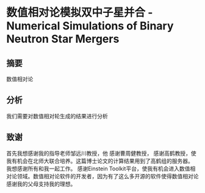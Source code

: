 #  数值相对论模拟双中子星并合 - Numerical Simulations of Binary Neutron Star Mergers


## 摘要

数值相对论

## 分析

我们需要对数值相对轮生成的结果进行分析

## 致谢

首先我想感谢我的指导老师邹远川教授，他
感谢曹周健教授，
感谢高鹤教授，使我有机会在北师大联合培养。这篇博士论文的计算结果用到了高鹤组的服务器。
我想感谢所有和我一起工作。
感谢Einstein Toolkit平台，使我有机会进入数值相对论领域。数值相对论软件的开发者，因为有了这么多开源的软件使得数值相对论
感谢我的父母支持我的理想。